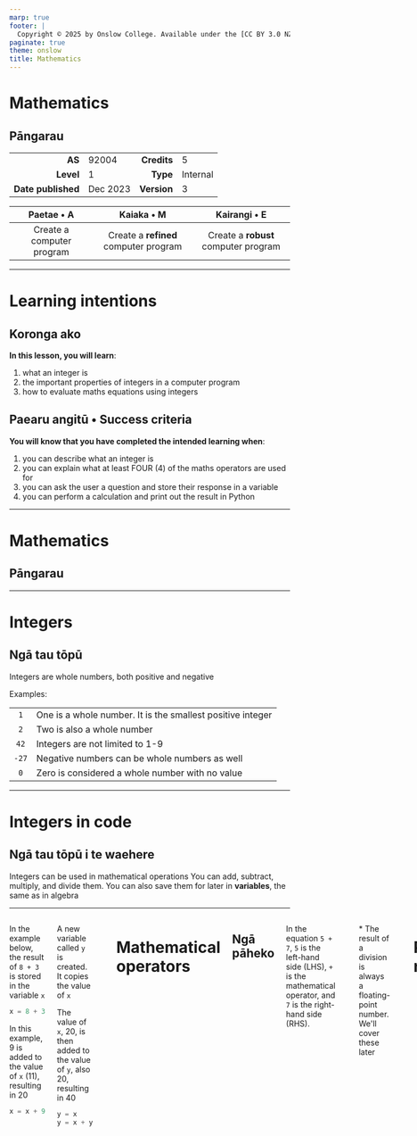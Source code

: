 ```yaml
---
marp: true
footer: |
  Copyright © 2025 by Onslow College. Available under the [CC BY 3.0 NZ](https://github.com/OnslowCollege/LearningMaterials/blob/main/LICENSE.md) license on [GitHub](https://github.com/OnslowCollege/LearningMaterials).
paginate: true
theme: onslow
title: Mathematics
---
```


<!-- _class: title -->
<!-- _paginate: skip -->

# Mathematics

## Pāngarau

| | | | |
| --: | :-- | --: | :-- |
| **AS** | 92004 | **Credits** | 5 |
| **Level** | 1 | **Type** | Internal |
| **Date published** | Dec 2023 | **Version** | 3 |

| Paetae • A | Kaiaka • M | Kairangi • E |
| :-: | :-: | :-: |
| Create a computer program | Create a **refined** computer program | Create a **robust** computer program |

---

<!-- _class: lisc -->
<!-- _paginate: skip -->

# Learning intentions

## Koronga ako

**In this lesson, you will learn**:

1. what an integer is
2. the important properties of integers in a computer program
3. how to evaluate maths equations using integers

## Paearu angitū • Success criteria

**You will know that you have completed the intended learning when**:

1. you can describe what an integer is
2. you can explain what at least FOUR (4) of the maths operators are used for
3. you can ask the user a question and store their response in a variable
4. you can perform a calculation and print out the result in Python

---

<!-- _class: division -->

# Mathematics

## Pāngarau

---

# Integers

## Ngā tau tōpū

Integers are whole numbers, both positive and negative

Examples:

| | |
| :-: | :-- |
| `1` | One is a whole number. It is the smallest positive integer |
| `2` | Two is also a whole number |
| `42` | Integers are not limited to 1-9 |
| `-27` | Negative numbers can be whole numbers as well |
| `0` | Zero is considered a whole number with no value |

---

# Integers in code

## Ngā tau tōpū i te waehere

Integers can be used in mathematical operations You can add, subtract, multiply, and divide them. You can also save them for later in **variables**, the same as in algebra

<hr>

<div class="columns">

<div>

In the example below, the result of `8 + 3` is stored in the variable `x`

```python
x = 8 + 3
```

In this example, 9 is added to the value of `x` (11), resulting in 20

```python
x = x + 9
```

</div>

<div>

A new variable called `y` is created. It copies the value of `x`

The value of `x`, 20, is then added to the value of `y`, also 20, resulting in 40

```python
y = x
y = x + y
```

</div>

---

# Mathematical operators

## Ngā pāheko

In the  equation `5 + 7`, `5` is the left-hand side (LHS), `+` is the mathematical operator, and `7` is the right-hand side (RHS).

| Symbol | Meaning | Example | Answer |
| :-: | :-- | --: | :-- |
| `+` | Add the LHS to the RHS | `1 + 1` | `2` |
| `-` | LHS minus RHS | `20 - 30` | `10` |
| `*` | LHS multiplied by RHS | `7 * 8` | `56` |
| `/` | LHS divided by RHS | `30 / 10` | `3.0`* |
| `%` | LHS divided by RHS, returning the remainder | `5 % 2` | `1` |

\* The result of a division is always a floating-point number. We'll cover these later

---

# Printing numbers

## Te tānga o ngā tau

In Python, to **print** something means to put it on the screen

<hr>

<div class="columns">

<div>

You can print numbers using the `print()` function. The number goes inside the brackets, either directly…

```python
print(5)
```

… or a variable containing a number

```python
x = 5
print(x)
```

</div>

<div>

You can also print a maths expression, using either numbers, variables, or both

```python
x = 5
print(5 + 5)
print(x + x)
```

You can add text around a number. Write an `f` followed by `"`quote marks`"`; the number goes inside `{` curly brackets `}`

```python
print(f"You have {x} apples!")
```

</div>

</div>

---

# Asking for a number

## Te pātai mo tētahi tau

You can ask the user to provide a number using the `input()` function. Inside the brackets, provide a question to ask the user wrapped in quotation marks

```python
input("Enter a number: ")
```

However, the result will not be usable unless you store it in a variable

```python
user_input = input("Enter a number: ")
```

Once again, we have an issue. The result is not considered a number by Python, so you will need to convert it using the `int()` function

```python
user_input = input("Enter a number: ")
x = int(user_input)
```

---

<!-- _class: division -->

# Tātaitai mō te utu o he pūhera

## Postage cost calculator

---

# Postage cost calculator

## Tātaitai mō te utu o he pūhera

Calculate the price for sending parcels based on their size and weight

<div class="columns">

<div>

1. Ask the user for the width, height, and length of the parcel in centimetres
2. Ask the user for the weight in grams
3. Perform the following changes:
   - From the width, remove 1cm
   - From height, 2cm
   - From length, 3cm
   - From weight, 4g

</div>

<div>

4. Multiply all the numbers together
5. Add a service fee of $2
6. Divide the total by 1500
7. Round the answer to 2 decimal place and print with a dollar sign

For example, for a 30cm x 10cm x 20cm parcel that weights 15g, the customer would need to pay **$28.93**.

</div>

</div>

---

# Example output

## Putanga tauira

```plain
Welcome to the Parcel Post Calculator:

Enter the parcel's width in cm: 30
Enter the parcel's height in cm: 10
Enter the parcel's length in cm: 20
Enter the parcel's weight in g: 15

Your parcel will cost $28.93 to send.
Thank you for your business. Have a nice day. :-)
```

---

# Quiz

## Patapātai

Complete the quiz in your Google Classroom assignment

You will need to:

- explain what an integer is
- explain what a variable is used for
- choose the correct code to print the expected answer

---

<!-- _class: division -->

# Whakamutunga

## Conclusion

---

# Success criteria

## Paearu angitū

Now that this lesson has concluded, think about how confident you are in your understanding. Do you feel that:

1. you can explain what an integer is?
2. you can explain what at least FOUR (4) of the maths operators are used for?
3. you can ask the user a question and store their response in a variable?
4. you can perform a calculation and print out the result in Python?
